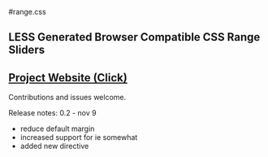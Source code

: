 #range.css
## LESS Generated Browser Compatible CSS Range Sliders

## [Project Website (Click)](http://danielstern.ca/range.css/)

Contributions and issues welcome.

Release notes:
0.2 - nov 9
- reduce default margin
- increased support for ie somewhat
- added new directive